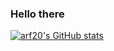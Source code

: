 ### Hello there

[![arf20's GitHub stats](https://github-readme-stats.vercel.app/api?username=arf20&theme=radical&show_icons=true)](https://github.com/anuraghazra/github-readme-stats)

